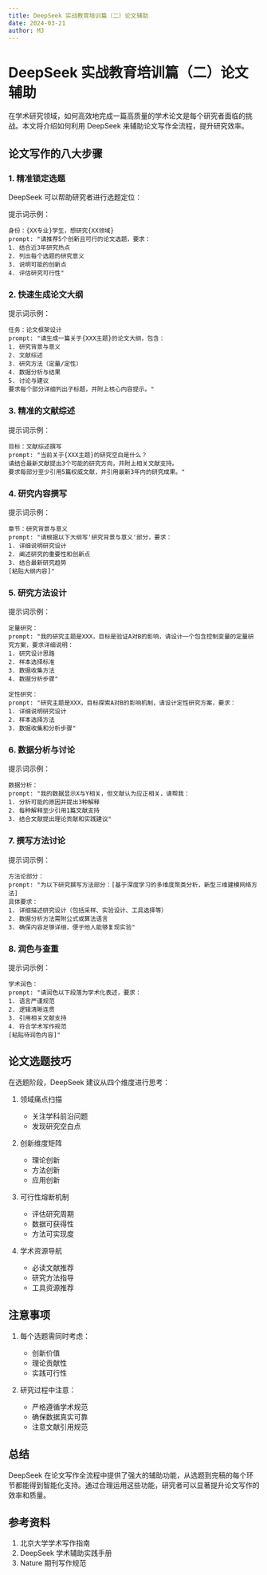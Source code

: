 ```yaml
---
title: DeepSeek 实战教育培训篇（二）论文辅助
date: 2024-03-21
author: MJ
---
```


# DeepSeek 实战教育培训篇（二）论文辅助

在学术研究领域，如何高效地完成一篇高质量的学术论文是每个研究者面临的挑战。本文将介绍如何利用 DeepSeek 来辅助论文写作全流程，提升研究效率。

## 论文写作的八大步骤

### 1. 精准锁定选题

DeepSeek 可以帮助研究者进行选题定位：

提示词示例：
```
身份：{XX专业}学生，想研究{XX领域}
prompt: "请推荐5个创新且可行的论文选题，要求：
1. 结合近3年研究热点
2. 列出每个选题的研究意义
3. 说明可能的创新点
4. 评估研究可行性"
```

### 2. 快速生成论文大纲

提示词示例：
```
任务：论文框架设计
prompt: "请生成一篇关于{XXX主题}的论文大纲，包含：
1. 研究背景与意义
2. 文献综述
3. 研究方法（定量/定性）
4. 数据分析与结果
5. 讨论与建议
要求每个部分详细列出子标题，并附上核心内容提示。"
```

### 3. 精准的文献综述

提示词示例：
```
目标：文献综述撰写
prompt: "当前关于{XXX主题}的研究空白是什么？
请结合最新文献提出3个可能的研究方向，并附上相关文献支持。
要求每部分至少引用5篇权威文献，并引用最新3年内的研究成果。"
```

### 4. 研究内容撰写

提示词示例：
```
章节：研究背景与意义
prompt: "请根据以下大纲写'研究背景与意义'部分，要求：
1. 详细说明研究设计
2. 阐述研究的重要性和创新点
3. 结合最新研究趋势
[粘贴大纲内容]"
```

### 5. 研究方法设计

提示词示例：
```
定量研究：
prompt: "我的研究主题是XXX，目标是验证A对B的影响，请设计一个包含控制变量的定量研究方案，要求详细说明：
1. 研究设计思路
2. 样本选择标准
3. 数据收集方法
4. 数据分析步骤"

定性研究：
prompt: "研究主题是XXX，目标探索A对B的影响机制，请设计定性研究方案，要求：
1. 详细说明研究设计
2. 样本选择方法
3. 数据收集和分析步骤"
```

### 6. 数据分析与讨论

提示词示例：
```
数据分析：
prompt: "我的数据显示X与Y相关，但文献认为应正相关，请帮我：
1. 分析可能的原因并提出3种解释
2. 每种解释至少引用1篇文献支持
3. 结合文献提出理论贡献和实践建议"
```

### 7. 撰写方法讨论

提示词示例：
```
方法论部分：
prompt: "为以下研究撰写方法部分：[基于深度学习的多维度聚类分析，新型三维建模网络方法]
具体要求：
1. 详细描述研究设计（包括采样、实验设计、工具选择等）
2. 数据分析方法需附公式或算法语言
3. 确保内容足够详细，便于他人能够复现实验"
```

### 8. 润色与查重

提示词示例：
```
学术润色：
prompt: "请润色以下段落为学术化表述，要求：
1. 语言严谨规范
2. 逻辑清晰连贯
3. 引用相关文献支持
4. 符合学术写作规范
[粘贴待润色内容]"
```

## 论文选题技巧

在选题阶段，DeepSeek 建议从四个维度进行思考：

1. 领域痛点扫描
   - 关注学科前沿问题
   - 发现研究空白点

2. 创新维度矩阵
   - 理论创新
   - 方法创新
   - 应用创新

3. 可行性熔断机制
   - 评估研究周期
   - 数据可获得性
   - 方法可实现度

4. 学术资源导航
   - 必读文献推荐
   - 研究方法指导
   - 工具资源推荐

## 注意事项

1. 每个选题需同时考虑：
   - 创新价值
   - 理论贡献性
   - 实践可行性

2. 研究过程中注意：
   - 严格遵循学术规范
   - 确保数据真实可靠
   - 注意文献引用规范

## 总结

DeepSeek 在论文写作全流程中提供了强大的辅助功能，从选题到完稿的每个环节都能得到智能化支持。通过合理运用这些功能，研究者可以显著提升论文写作的效率和质量。

## 参考资料

1. 北京大学学术写作指南
2. DeepSeek 学术辅助实践手册
3. Nature 期刊写作规范 
